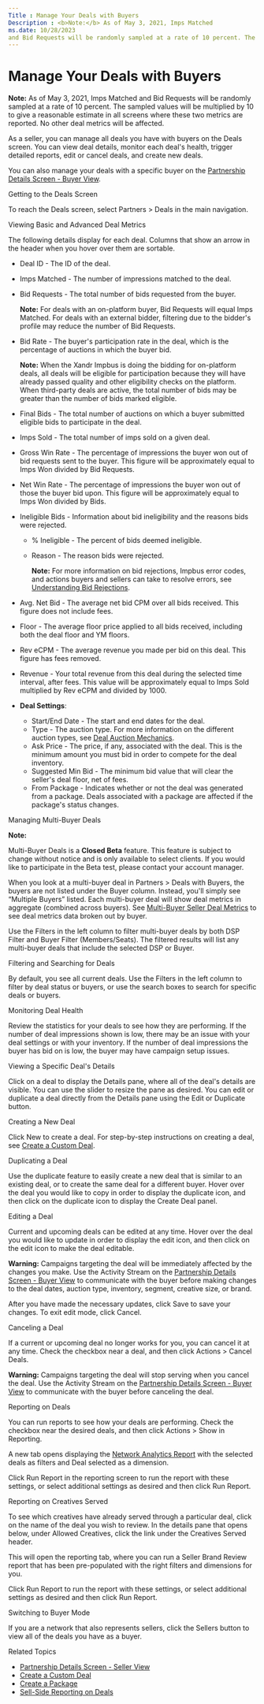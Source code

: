 ```yaml
---
Title : Manage Your Deals with Buyers
Description : <b>Note:</b> As of May 3, 2021, Imps Matched
ms.date: 10/28/2023
and Bid Requests will be randomly sampled at a rate of 10 percent. The
---
```



# Manage Your Deals with Buyers





<b>Note:</b> As of May 3, 2021, Imps Matched
and Bid Requests will be randomly sampled at a rate of 10 percent. The
sampled values will be multiplied by 10 to give a reasonable estimate in
all screens where these two metrics are reported. No other deal metrics
will be affected.



As a seller, you can manage all deals you have with buyers on the
Deals screen. You can view deal
details, monitor each deal's health, trigger detailed reports, edit or
cancel deals, and create new deals.

You can also manage your deals with a specific buyer on the
<a href="partnership-details-screen-buyer-view.md"
class="xref">Partnership Details Screen - Buyer View</a>.

Getting to the Deals Screen

To reach the Deals screen, select
Partners
\>  Deals in the main
navigation.

Viewing Basic and Advanced Deal Metrics

The following details display for each deal. Columns that show an arrow
in the header when you hover over them are sortable.

- Deal ID - The ID of the deal.
- Imps Matched - The number of
  impressions matched to the deal.
- Bid Requests - The total number of
  bids requested from the buyer.
  

  <b>Note:</b> For deals with an on-platform
  buyer, Bid Requests will equal
  Imps Matched. For deals with an
  external bidder, filtering due to the bidder's profile may reduce the
  number of Bid Requests.

  
- Bid Rate - The buyer's participation
  rate in the deal, which is the percentage of auctions in which the
  buyer bid.
  

  <b>Note:</b> When the
  Xandr Impbus is doing the bidding for
  on-platform deals, all deals will be eligible for participation
  because they will have already passed quality and other eligibility
  checks on the platform. When third-party deals are active, the total
  number of bids may be greater than the number of bids marked eligible.

  
- Final Bids - The total number of
  auctions on which a buyer submitted eligible bids to participate in
  the deal.
- Imps Sold - The total number of imps
  sold on a given deal.
- Gross Win Rate - The percentage of
  impressions the buyer won out of bid requests sent to the buyer. This
  figure will be approximately equal to Imps
  Won divided by Bid Requests.
- Net Win Rate - The percentage of
  impressions the buyer won out of those the buyer bid upon. This figure
  will be approximately equal to Imps
  Won divided by Bids.
- Ineligible Bids - Information about
  bid ineligibility and the reasons bids were rejected.
  - % Ineligible - The percent of bids
    deemed ineligible.
  - Reason - The reason bids were
    rejected.
    

    <b>Note:</b> For more information on bid
    rejections, Impbus error codes, and actions buyers and sellers can
    take to resolve errors, see
    <a href="understanding-bid-rejections.md" class="xref">Understanding
    Bid Rejections</a>.

    
- Avg. Net Bid - The average net bid
  CPM over all bids received. This figure does not include fees.
- Floor - The average floor price
  applied to all bids received, including both the deal floor and YM
  floors.
- Rev eCPM - The average revenue you
  made per bid on this deal. This figure has fees removed.
- Revenue - Your total revenue from
  this deal during the selected time interval, after fees. This value
  will be approximately equal to Imps
  Sold multiplied by Rev eCPM
  and divided by 1000.
- **Deal Settings**:
  - Start/End Date - The start and end
    dates for the deal.
  - Type - The auction type. For more
    information on the different auction types, see
    <a href="deal-auction-mechanics.md" class="xref">Deal Auction
    Mechanics</a>.
  - Ask Price - The price, if any,
    associated with the deal. This is the minimum amount you must bid in
    order to compete for the deal inventory.
  - Suggested Min Bid - The minimum
    bid value that will clear the seller's deal floor, net of fees.
  - From Package - Indicates whether
    or not the deal was generated from a package. Deals associated with
    a package are affected if the package's status changes.

>

Managing Multi-Buyer Deals



<b>Note:</b>

Multi-Buyer Deals is a **Closed Beta** feature. This feature is subject
to change without notice and is only available to select clients. If you
would like to participate in the Beta test, please contact your account
manager.



When you look at a multi-buyer deal in
Partners
\>  Deals with Buyers, the
buyers are not listed under the Buyer
column. Instead, you'll simply see “Multiple Buyers” listed. Each
multi-buyer deal will show deal metrics in aggregate (combined across
buyers). See <a href="multi-buyer-seller-deal-metrics.md" class="xref"
title="The Multi-Buyer Seller Deal Metrics report provides key information relevant to sellers about multi-buyer deal metrics, performance, and rejection reasons.">Multi-Buyer
Seller Deal Metrics</a> to see deal metrics data broken out by buyer.

Use the Filters in the left column to
filter multi-buyer deals by both DSP Filter
and Buyer Filter
(Members/Seats). The filtered results will list any multi-buyer deals
that include the selected DSP or Buyer.



Filtering and Searching for Deals

By default, you see all current deals. Use the
Filters in the left column to filter
by deal status or buyers, or use the search boxes to search for specific
deals or buyers.

Monitoring Deal Health

Review the statistics for your deals to see how they are performing. If
the number of deal impressions shown is low, there may be an issue with
your deal settings or with your inventory. If the number of deal
impressions the buyer has bid on is low, the buyer may have campaign
setup issues.

Viewing a Specific Deal's Details

Click on a deal to display the
Details pane, where all of the
deal's details are visible. You can use the slider to resize the pane as
desired. You can edit or duplicate a deal directly from the
Details pane using the
Edit or
Duplicate button.

Creating a New Deal

Click New to create a deal. For
step-by-step instructions on creating a deal, see
<a href="create-a-custom-deal.md" class="xref">Create a Custom
Deal</a>.

Duplicating a Deal

Use the duplicate feature to easily create a new deal that is similar to
an existing deal, or to create the same deal for a different buyer.
Hover over the deal you would like to copy in order to display the
duplicate icon, and then click on the duplicate icon to display the
Create Deal panel.

Editing a Deal

Current and upcoming deals can be edited at any time. Hover over the
deal you would like to update in order to display the edit icon, and
then click on the edit icon to make the deal editable.



<b>Warning:</b> Campaigns targeting the deal
will be immediately affected by the changes you make. Use the Activity
Stream on the <a href="partnership-details-screen-buyer-view.md"
class="xref">Partnership Details Screen - Buyer View</a> to communicate
with the buyer before making changes to the deal dates, auction type,
inventory, segment, creative size, or brand.



After you have made the necessary updates, click
Save to save your changes. To exit
edit mode, click Cancel.

Canceling a Deal

If a current or upcoming deal no longer works for you, you can cancel it
at any time. Check the checkbox near a deal, and then click
Actions
\>  Cancel Deals.



<b>Warning:</b> Campaigns targeting the deal
will stop serving when you cancel the deal. Use the Activity Stream on
the <a href="partnership-details-screen-buyer-view.md"
class="xref">Partnership Details Screen - Buyer View</a> to communicate
with the buyer before canceling the deal.



Reporting on Deals

You can run reports to see how your deals are performing. Check the
checkbox near the desired deals, and then click
Actions
\>  Show in Reporting.

A new tab opens displaying the
<a href="network-analytics-report.md" class="xref">Network Analytics
Report</a> with the selected deals as filters and Deal selected as a
dimension.

Click Run Report in the reporting
screen to run the report with these settings, or select additional
settings as desired and then click Run
Report.

Reporting on Creatives Served

To see which creatives have already served through a particular deal,
click on the name of the deal you wish to review. In the details pane
that opens below, under Allowed
Creatives, click the link under the
Creatives Served header.

This will open the reporting tab, where you can run a Seller Brand
Review report that has been pre-populated with the right filters and
dimensions for you.

Click Run Report to run the report
with these settings, or select additional settings as desired and then
click Run Report.

Switching to Buyer Mode

If you are a network that also represents sellers, click the
Sellers button to view all of the
deals you have as a buyer.

Related Topics

- <a href="partnership-details-screen-seller-view.md"
  class="xref">Partnership Details Screen - Seller View</a>
- <a href="create-a-custom-deal.md" class="xref">Create a Custom
  Deal</a>
- <a href="create-a-package.md" class="xref">Create a Package</a>
- <a href="sell-side-reporting-on-deals.md" class="xref">Sell-Side
  Reporting on Deals</a>




